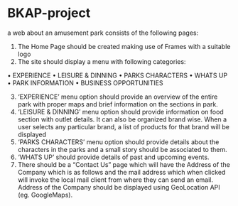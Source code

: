 # BKAP-project

a web about an amusement park consists of the following pages:

1. The Home Page should be created making use of Frames with a suitable logo
2. The site should display a menu with following categories:

• EXPERIENCE
• LEISURE & DINNING
• PARKS CHARACTERS
• WHATS UP
• PARK INFORMATION
• BUSINESS OPPORTUNITIES

3. ‘EXPERIENCE’ menu option should provide an overview of the entire park with proper maps and brief information on the sections in park.
4. ‘LEISURE & DINNING’ menu option should provide information on food section with outlet details. It can also be organized brand wise. When a user selects any particular brand, a list of products for that brand will be displayed
5. ‘PARKS CHARACTERS’ menu option should provide details about the characters in the parks and a small story should be associated to them.
6. ‘WHATS UP’ should provide details of past and upcoming events.
7. There should be a “Contact Us” page which will have the Address of the Company which is as follows and the mail address which when clicked will invoke the local mail client from where they can send an email. Address of the Company should be displayed using GeoLocation API (eg. GoogleMaps).
